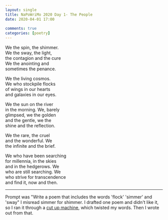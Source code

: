 ```yaml
---  
layout: single  
title: NaPoWriMo 2020 Day 1- The People  
date: 2020-04-01 17:00  
  
comments: true  
categories: [poetry]  
---  
```

We the spin, the shimmer.  
We the sway, the light,  
the contagion and the cure  
We the anointing and  
sometimes the penance.  

We the living cosmos.  
We who stockpile flocks  
of wings in our hearts  
and galaxies in our eyes.  

We the sun on the river  
in the morning. We, barely  
glimpsed, we the golden  
and the gentle, we the  
shine and the reflection.  

We the rare, the cruel  
and the wonderful. We  
the infinite and the brief.  

We who have been searching  
for millennia, in the skies  
and in the hedgerows. We  
who are still searching. We  
who strive for transcendence  
and find it, now and then.  

***  

Prompt was "Write a poem that includes the words 'flock' 'simmer' and 'sway" I misread simmer for shimmer. I drafted one poem and didn't like it, so I ran it through a <a href="http://www.languageisavirus.com/cutupmachine.php">cut up machine</a>, which twisted my words. Then I wrote out from that.  

